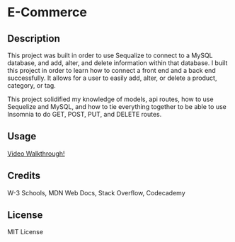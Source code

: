 # E-Commerce

## Description

This project was built in order to use Sequalize to connect to a MySQL database, and add, alter, and delete information within that database. I built this project in order to learn how to connect a front end and a back end successfully. It allows for a user to easily add, alter, or delete a product, category, or tag.

This project solidified my knowledge of models, api routes, how to use Sequelize and MySQL, and how to tie everything together to be able to use Insomnia to do GET, POST, PUT, and DELETE routes.

## Usage

[Video Walkthrough!](https://drive.google.com/file/d/1U0zO8gzr36jcyeAYF5DahAU0k8oMtFHh/view?usp=sharing)

## Credits

W-3 Schools, MDN Web Docs, Stack Overflow, Codecademy

## License

MIT License